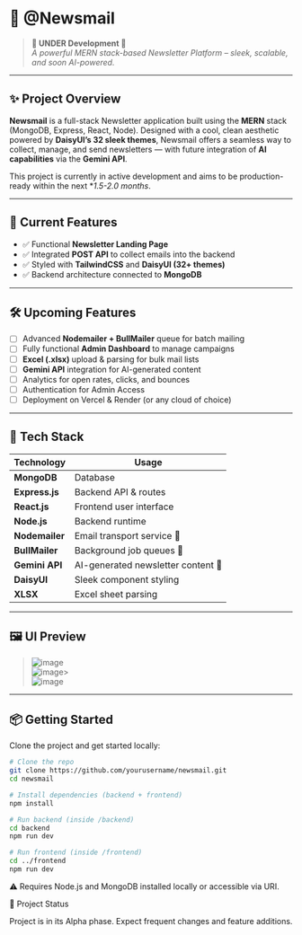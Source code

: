 # 📰 @Newsmail

> **🚧 UNDER Development 🚧**  
> _A powerful MERN stack-based Newsletter Platform – sleek, scalable, and soon AI-powered._

---

## ✨ Project Overview

**Newsmail** is a full-stack Newsletter application built using the **MERN** stack (MongoDB, Express, React, Node). Designed with a cool, clean aesthetic powered by **DaisyUI’s 32 sleek themes**, Newsmail offers a seamless way to collect, manage, and send newsletters — with future integration of **AI capabilities** via the **Gemini API**.

This project is currently in active development and aims to be production-ready within the next **1.5-*2.0 months**.

---

## 🔧 Current Features

- ✅ Functional **Newsletter Landing Page**  
- ✅ Integrated **POST API** to collect emails into the backend  
- ✅ Styled with **TailwindCSS** and **DaisyUI (32+ themes)**    
- ✅ Backend architecture connected to **MongoDB**

---

## 🛠️ Upcoming Features

- [ ] Advanced **Nodemailer + BullMailer** queue for batch mailing  
- [ ] Fully functional **Admin Dashboard** to manage campaigns  
- [ ] **Excel (.xlsx)** upload & parsing for bulk mail lists  
- [ ] **Gemini API** integration for AI-generated content  
- [ ] Analytics for open rates, clicks, and bounces  
- [ ] Authentication for Admin Access  
- [ ] Deployment on Vercel & Render (or any cloud of choice)

---

## 🚀 Tech Stack

| Technology     | Usage                          |
|----------------|---------------------------------|
| **MongoDB**    | Database                        |
| **Express.js** | Backend API & routes            |
| **React.js**   | Frontend user interface         |
| **Node.js**    | Backend runtime                 |
| **Nodemailer** | Email transport service         🚧|
| **BullMailer** | Background job queues           🚧|
| **Gemini API** | AI-generated newsletter content 🚧|
| **DaisyUI**    | Sleek component styling         |
| **XLSX**       | Excel sheet parsing             |

---

## 🖼️ UI Preview

>![image](https://github.com/user-attachments/assets/c444ad79-5e9b-4c3b-8c33-46829bb985ac)
><br/>
>![image](https://github.com/user-attachments/assets/3bfbff8e-7a2e-4a42-8220-07d339544fa3)>
><br/>
![image](https://github.com/user-attachments/assets/9edba9a2-534c-4cd3-8cf6-b049d77cf5ea)



---

## 📦 Getting Started

Clone the project and get started locally:

```bash
# Clone the repo
git clone https://github.com/yourusername/newsmail.git
cd newsmail

# Install dependencies (backend + frontend)
npm install

# Run backend (inside /backend)
cd backend
npm run dev

# Run frontend (inside /frontend)
cd ../frontend
npm run dev
```

⚠️ Requires Node.js and MongoDB installed locally or accessible via URI.

📌 Project Status

Project is in its Alpha phase. Expect frequent changes and feature additions.
